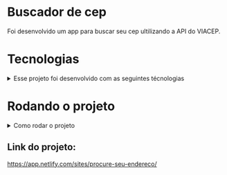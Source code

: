 # Buscador de cep

Foi desenvolvido um app para buscar seu cep ultilizando a API do VIACEP.

## <h1>Tecnologias</h1>
<details>
 <summary>Esse projeto foi desenvolvido com as seguintes técnologias</summary>

<h4>-  HTML</h4>
<h4>-  JavaScript</h4>
<h4>-  Css</h4>

</details>

## <h1>Rodando o projeto</h1>
<details>
  <summary>Como rodar o projeto</summary>

  - Clone o projeto desse repositório para sua máquina;
  - Utilize a extensão ```live server``` do vscode;

</details>

## Link do projeto:
https://app.netlify.com/sites/procure-seu-endereco/
